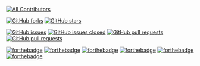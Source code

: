 
<!-- ALL-CONTRIBUTORS-BADGE:START - Do not remove or modify this section -->
[![All Contributors](https://img.shields.io/badge/all_contributors-27-orange.svg?style=flat-square)](#contributors-)
<!-- ALL-CONTRIBUTORS-BADGE:END -->
[![GitHub forks](https://img.shields.io/github/forks/Ritwik880/My-Blog.svg?style=social&label=Fork&maxAge=2592000)](https://gitHub.com/Ritwik880/My-Blog/network/)
[![GitHub stars](https://img.shields.io/github/stars/Ritwik880/My-Blog.svg?style=social&label=Star&maxAge=2592000)](https://gitHub.com/Ritwik880/My-Blog/stargazers/)


[![GitHub issues](https://img.shields.io/github/issues/Ritwik880/My-Blog.svg)](https://github.com/Ritwik880/My-Blog/issues)
[![GitHub issues closed](https://img.shields.io/github/issues-closed/Ritwik880/My-Blog.svg)](https://github.com/Ritwik880/My-Blog/issues?q=is%3Aissue+is%3Aclosed)
[![GitHub pull requests](https://img.shields.io/github/issues-pr/Ritwik880/My-Blog.svg)](https://github.com/Ritwik880/My-Blog/pulls)
[![GitHub pull requests](https://img.shields.io/github/issues-pr-closed/Ritwik880/My-Blog.svg)](https://github.com/Ritwik880/My-Blog/pulls?q=is%3Apr+is%3Aclosed)


[![forthebadge](https://forthebadge.com/images/badges/built-by-developers.svg)](https://forthebadge.com)
[![forthebadge](https://forthebadge.com/images/badges/built-with-love.svg)](https://forthebadge.com)
[![forthebadge](https://forthebadge.com/images/badges/built-with-swag.svg)](https://forthebadge.com)
[![forthebadge](https://forthebadge.com/images/badges/made-with-javascript.svg)](https://forthebadge.com)
[![forthebadge](https://forthebadge.com/images/badges/made-with-go.svg)](https://forthebadge.com)
[![forthebadge](https://forthebadge.com/images/badges/you-didnt-ask-for-this.svg)](https://forthebadge.com)
